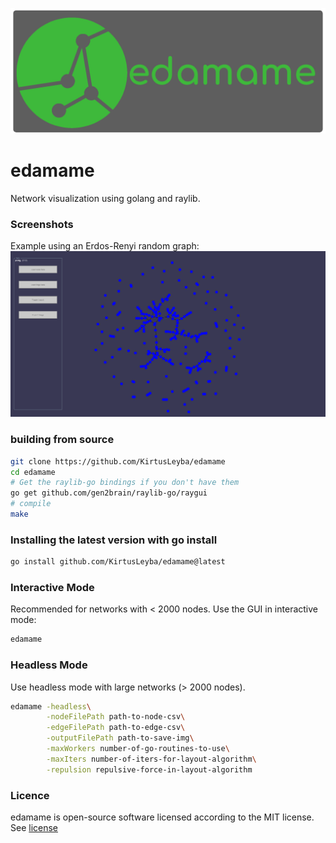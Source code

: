 ![edamame logo](https://github.com/KirtusLeyba/edamame/blob/main/edamame_logo.png)

# edamame
Network visualization using golang and raylib.

### Screenshots
Example using an Erdos-Renyi random graph:
![random graph example](https://github.com/KirtusLeyba/edamame/blob/main/edamame_screenshot.png)

### building from source
```bash
git clone https://github.com/KirtusLeyba/edamame
cd edamame
# Get the raylib-go bindings if you don't have them
go get github.com/gen2brain/raylib-go/raygui
# compile
make
```

### Installing the latest version with go install
```bash
go install github.com/KirtusLeyba/edamame@latest
```

### Interactive Mode
Recommended for networks with < 2000 nodes.
Use the GUI in interactive mode:
```bash
edamame
```

### Headless Mode
Use headless mode with large networks (> 2000 nodes).
```bash
edamame -headless\
        -nodeFilePath path-to-node-csv\
        -edgeFilePath path-to-edge-csv\
        -outputFilePath path-to-save-img\
        -maxWorkers number-of-go-routines-to-use\
        -maxIters number-of-iters-for-layout-algorithm\
        -repulsion repulsive-force-in-layout-algorithm
```

### Licence
edamame is open-source software licensed according to the MIT license.
See [license](https://github.com/KirtusLeyba/edamame/LICENSE)
